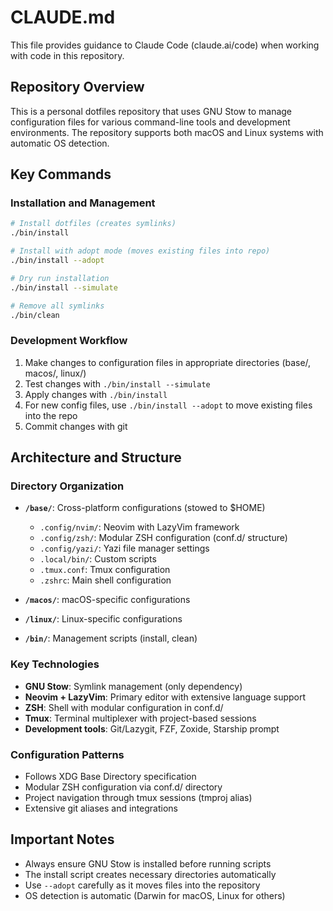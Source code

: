 # CLAUDE.md

This file provides guidance to Claude Code (claude.ai/code) when working with code in this repository.

## Repository Overview

This is a personal dotfiles repository that uses GNU Stow to manage configuration files for various command-line tools and development environments. The repository supports both macOS and Linux systems with automatic OS detection.

## Key Commands

### Installation and Management
```bash
# Install dotfiles (creates symlinks)
./bin/install

# Install with adopt mode (moves existing files into repo)
./bin/install --adopt

# Dry run installation
./bin/install --simulate

# Remove all symlinks
./bin/clean
```

### Development Workflow
1. Make changes to configuration files in appropriate directories (base/, macos/, linux/)
2. Test changes with `./bin/install --simulate`
3. Apply changes with `./bin/install`
4. For new config files, use `./bin/install --adopt` to move existing files into the repo
5. Commit changes with git

## Architecture and Structure

### Directory Organization
- **`/base/`**: Cross-platform configurations (stowed to $HOME)
  - `.config/nvim/`: Neovim with LazyVim framework
  - `.config/zsh/`: Modular ZSH configuration (conf.d/ structure)
  - `.config/yazi/`: Yazi file manager settings
  - `.local/bin/`: Custom scripts
  - `.tmux.conf`: Tmux configuration
  - `.zshrc`: Main shell configuration

- **`/macos/`**: macOS-specific configurations
- **`/linux/`**: Linux-specific configurations
- **`/bin/`**: Management scripts (install, clean)

### Key Technologies
- **GNU Stow**: Symlink management (only dependency)
- **Neovim + LazyVim**: Primary editor with extensive language support
- **ZSH**: Shell with modular configuration in conf.d/
- **Tmux**: Terminal multiplexer with project-based sessions
- **Development tools**: Git/Lazygit, FZF, Zoxide, Starship prompt

### Configuration Patterns
- Follows XDG Base Directory specification
- Modular ZSH configuration via conf.d/ directory
- Project navigation through tmux sessions (tmproj alias)
- Extensive git aliases and integrations

## Important Notes
- Always ensure GNU Stow is installed before running scripts
- The install script creates necessary directories automatically
- Use `--adopt` carefully as it moves files into the repository
- OS detection is automatic (Darwin for macOS, Linux for others)